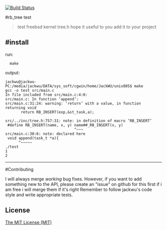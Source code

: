 [![Build Status](https://travis-ci.org/wuli133144/rb_tree_test.svg?branch=master)](https://travis-ci.org/wuli133144/rb_tree_test)

#rb_tree test
>test freebsd kernel tree.h
>hope it useful to you
>add it to your project

#install
-----------------------------------------------------------------------------------------------
run:
```
  make
```
output:
```
jackwu@jackwu-PC:/media/jackwu/DATA/sys_soft/cgwin/home/JackWU/unix805$ make
gcc -o test src/main.c
In file included from src/main.c:4:0:
src/main.c: In function ‘append’:
src/main.c:31:24: warning: ‘return’ with a value, in function returning void
       return RB_INSERT(exp,&st_task,a);

src/../inc/tree.h:757:31: note: in definition of macro ‘RB_INSERT’
 #define RB_INSERT(name, x, y) name##_RB_INSERT(x, y)
                               ^~~~
src/main.c:30:6: note: declared here
 void append(task_t *a){
      ^~~~~~
./test
1
2
```

-----------------------------------------------------------------------------------------------
#Contributing

I will always merge *working* bug fixes. However, if you want to add something new to the API, please create an "issue" on github for this first  if i am free i will merge them if it's right
Remember to follow jackwu's code style and write appropriate tests.

## License
[The MIT License (MIT)](http://opensource.org/licenses/mit-license.php)